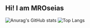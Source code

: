 ## Hi! I am MROseias

![Anurag's GitHub stats](https://github-readme-stats.vercel.app/api?username=MROseias&theme=dark&show_icons=true)
![Top Langs](https://github-readme-stats.vercel.app/api/top-langs/?username=MROseias&layout=compact&bg_color=151515)

